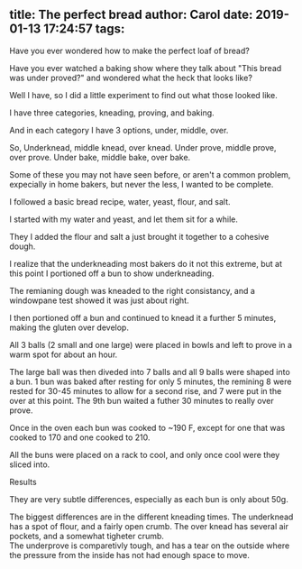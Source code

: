 title: The perfect bread
author: Carol
date: 2019-01-13 17:24:57
tags:
---
Have you ever wondered how to make the perfect loaf of bread?  

Have you ever watched a baking show where they talk about "This bread was under proved?" and wondered what the heck that looks like?  

Well I have, so I did a little experiment to find out what those looked like.  

I have three categories, kneading, proving, and baking.  

And in each category I have 3 options, under, middle, over.  

So, Underknead, middle knead, over knead. 
Under prove, middle prove, over prove.
Under bake, middle bake, over bake.  

Some of these you may not have seen before, or aren't a common problem, expecially in home bakers, but never the less, I wanted to be complete.

I followed a basic bread recipe, water, yeast, flour, and salt.  

I started with my water and yeast, and let them sit for a while.  

They I added the flour and salt a just brought it together to a cohesive dough.  

I realize that the underkneading most bakers do it not this extreme, but at this point I portioned off a bun to show underkneading.  

The remianing dough was kneaded to the right consistancy, and a windowpane test showed it was just about right.  

I then portioned off a bun and continued to knead it a further 5 minutes, making the gluten over develop.  

All 3 balls (2 small and one large) were placed in bowls and left to prove in a warm spot for about an hour.  

The large ball was then diveded into 7 balls and all 9 balls were shaped into a bun.  1 bun was baked after resting for only 5 minutes, the remining 8 were rested for 30-45 minutes to allow for a second rise, and 7 were put in the over at this point.  The 9th bun waited a futher 30 minutes to really over prove.  

Once in the oven each bun was cooked to ~190 F, except for one that was cooked to 170 and one cooked to 210.  

All the buns were placed on a rack to cool, and only once cool were they sliced into.  

Results

They are very subtle differences, especially as each bun is only about 50g.  

The biggest differences are in the different kneading times.  The underknead has a spot of flour, and a fairly open crumb. The over knead has several air pockets, and a somewhat tigheter crumb.  
The underprove is comparetivly tough, and has a tear on the outside where the pressure from the inside has not had enough space to move.  